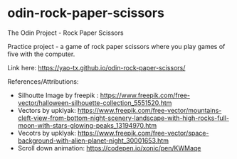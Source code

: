 # odin-rock-paper-scissors

The Odin Project - Rock Paper Scissors

Practice project - a game of rock paper scissors where you play games of five with the computer.

Link here: https://yao-tx.github.io/odin-rock-paper-scissors/

References/Attributions:

- Silhoutte Image by freepik : https://www.freepik.com/free-vector/halloween-silhouette-collection_5551520.htm
- Vectors by upklyak: https://www.freepik.com/free-vector/mountains-cleft-view-from-bottom-night-scenery-landscape-with-high-rocks-full-moon-with-stars-glowing-peaks_13194970.htm
- Vecotrs by upklyak: https://www.freepik.com/free-vector/space-background-with-alien-planet-night_30001653.htm
- Scroll down animation: https://codepen.io/xonic/pen/KWMaqe
